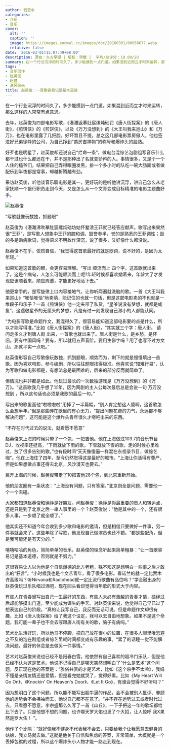 ```yaml
---
author: 钱恋水
categories:
- 介绍
- 音乐
cover:
  alt: ''
  caption: ''
  image: https://images.soomal.cc/images/doc/20160301/00058677.webp
  relative: false
date: '2016-03-01T15:07:49+08:00'
description: 源自：东方早报 | 版权：转载 |  平均/总评分：10.00/20
summary: 在一个行业沉浮的时间久了，多少能摸到一点门道。如果混到近而立才时来运转，那么这样的人常常有点意思。去年，赵英俊为四部电影写歌，《港�濉返摹肚宸缧炖础罚�《唐人街探案》的《唐人街》，《煎饼侠》的《煎饼侠》，以及《万万没想到》的《大王叫我来巡山》和《万万》……
tags:
- 音乐创作
- 赵英俊
- 赵健
- 清风徐来
title: 赵英俊：一首歌容易记是基本道德
---
```


在一个行业沉浮的时间久了，多少能摸到一点门道。如果混到近而立才时来运转，那么这样的人常常有点意思。

去年，赵英俊为四部电影写歌，《港濉返摹肚宸缧炖础罚《唐人街探案》的《唐人街》，《煎饼侠》的《煎饼侠》，以及《万万没想到》的《大王叫我来巡山》和《万万》，也在电影里露了几把脸。好坏暂且不提，总之这几部电影票房傲人，他也签进好兄弟徐峥的公司，为自己挣到“票房吉祥物”的称号和爆炸头的脸熟。

好歹也是明星了，赵英俊却还说自己“烂命一条”，做电台混综艺泡剧组写音乐什么都干过也什么都还在干，并不是那种出了名就变骄矜的人。事情很多，又是个一个人住的糙爷们，结果把自己弄得眼圈发黑，排一个多小时的队吃一碗大肠面或者做配乐到半夜都是常事，却越折腾越有劲。

采访赵英俊，听他谈音乐聊电影是其一，更好玩的是听他讲沉浮，讲自己怎么从老家抚顺一个银行职员走到今天，又是怎么从一个文青变成目标精准的电影主题曲好手。

![赵英俊](https://images.soomal.cc/images/doc/20160301/00058677.webp)





“写歌就像玩数独，抓题眼”

赵英俊为《港濉沸吹摹肚宸缧炖础坊姑怀鍪溃王菲就已经答应献声。歌写出来果然很“王菲”，是写歌人想象中王菲的腔和调。毁誉参半，誉的是熟悉的王菲调性；毁的多是诟病歌词，觉得语义不明故作深沉，说了很多，又好像什么都没说。

赵英俊不在乎，依然自信，“我觉得这首歌最好的就是歌词，说不好的，是因为太年轻。”

如果知道这首歌的眼，会更容易理解。“写出 顺流而上 四个字，这首歌就出来了。这是个病句，人怎么可能顺流而上呢?年轻时候都喜欢拗着来，年龄大了才发现应该顺着来，顺应周遭，才能更好地活下去。”

他更拿手的，是写旋律上口内容接地气，让你听两遍就洗脑的歌。一首《大王叫我来巡山》“嘭恰嘭恰”地卖萌，能记住的也就一句话，但是这部电影卖的不也就是一堆段子和乐子？一首《煎饼侠》他一定夹带了私货，“星爷说没有梦想，就都是咸鱼”，这遥敬星爷的无厘头的梦想，凡是有过一刻发现自己渺小的人都能认同。

“为电影写歌是命题作文，我混得久了，很容易能知道这部电影要的点是什么，所以才能写得准。”比如《唐人街探案》的《唐人街》，“其实就三个字：唐人街。 请问走多久才到唐人街 出来，一首歌也就出来了。唐人街是什么，是乡愁，是怀旧。要有中国风吗？要有，所以就用五声音阶。要用生僻字吗？用了也写不过方文山，那就平实一点吧。”

赵英俊形容自己写歌像玩数独，抓到题眼，顺势而为，剩下的就是慢慢填出一首歌。因为喜欢电影，参与编剧，所以往往题眼找得极准。他喜欢说“知难行易”，认为写歌和做电影都是，有想法总是最困难的，后来的部分反而就简单了。

但情况也并非都是如此。他玩过最长的一次数独游戏是《万万没想到》的《万万》。“这首歌我几乎想了半年，因为网剧的主人公每次最后总是会说一句 万万没想到 ，所以这句话也必须是我歌的最后一句。”

写出来的歌里面他“啦啦啦啦”用掉了一半篇幅，“别人肯定想这人傻啊，这首歌怎么会想半年。”但是那些碎在歌里的有心无力，“提出问题花费的力气，永远都不够解决问题”，这可能是这个爆炸头青年很久才咂吧出来的东西。

“不存在时代过去的说法，就看愿不愿意”

赵英俊来上海的时候只带了一个包、一把吉他。他在上海做过103.7的音乐节目DJ，收视率还挺高，“下雨就放下雨的歌，下雪就放下雪的歌，走的时候心里难过，放了很多告别的歌。”也有段时间“天天像傻逼一样混在东视录节目，做综艺咖”。他在上海住了四年，至今仍然觉得这是最好的城市。“上海让你活得有尊严，但是如果想做点事还得去北京，风沙漫天也要去。”

离开上海的时候，赵英俊带走了10把吉他28个包，到北京重新开始。

他的朋友圈有一条状态：“上海没有问题，只有答案。”北京则全是问题，需要他一个一个去碰。

大家都知道赵英俊和徐峥是好朋友。问赵英俊：徐峥是你最重要的贵人和转运点，还是只是到了北京之后一串人事里的一个？赵英俊说：“他是其中的一个，还有很多人事，一步顺了就全顺了。”

他其实还不知道今年会收到多少歌和电影的邀请，但是相信只要做好一件事，另一件事就会来了。这些年除了写歌，他发现自己做演员也还不错。“都是些配角，但是我可能还是有天分的。”

嘻嘻哈哈的角色，简简单单的音乐，赵英俊的理念听起来简单粗暴：“让一首歌容易记是基本道德，否则就是不努力。”

这很容易让人以为他是个自信爆棚的北方老粗，殊不知这是想明白一些事之后才敢出的“狂言”。“小时候我也是个文艺青年，看了很多电影。看诺兰的就一定比贾木许高级吗？听Nirvana和Radiohead就一定比流行歌曲有品位吗？”学金融出身的赵英俊玩过乐队唱过酒吧，现在回头看却觉得当年歌的形式大于内容。

有些人在青春里写出自己一生最好的东西，有些人未必有激越的青春才情，磕绊过后却能够摸出门道，至少能成为谋生的手艺。对赵英俊来说，他觉得自己早已过了想表达自己的阶段。“真的让我写自己，我反而无话可说。但是命题作文却很有趣，比如《唐人街探案》给了我这个设定，我可以去自由地想象。如果不是这个命题，我可能一辈子也不会去写跟唐人街有关的歌，脑子有病吗。”

艺术比生活好玩，所以他马不停蹄，把自己放在很小的位置，在很多人眼里唯恐避之不及的泡在剧组或者综艺里耗时间都变成有乐趣的事。“累了的话睡一觉不能解决问题，最好的休息是去做另一件事情。”

艺术对赵英俊来说也已经不是阳春白雪。他依然有自己喜欢的超冷门乐队，但是他已经不认为这是艺术。他说不记得自己是哪天突然想明白了“什么是艺术”这个问题，反正现在他的答案是：“雅俗共赏的才是艺术，比如《这个杀手不太冷》，我妈不懂是亲情友情还是爱情，但是看完她就哭了，觉得好看。比如《My Heart Will Go On》、《Knockin' On Heaven's Door》、《Let It Go》，有谁会觉得不好听吗？”

因为想明白了这个问题，所以能不能写出超牛逼的作品，会不会被别人批评、眷顾他的运势会不会拂袖而去，他说自己都不在意了。“并不存在运势过去或者时代过去，只看愿不愿意。李宗盛那么久写了一首《山丘》，一下子把这一年的歌坛都给比下去了。只是他想不想的问题，也许哪天罗大佑也发了个大招，让人惊呼 我X果然是罗大佑！ ”。

他作了个比喻：“就好像我不健身不代表我不会去，只要给我个让我愿意去健身的姑娘，我立马就去做。”这就是他关于自信和焦虑的答案，非常简单，大概就是一个丢掉包袱的过程，所以这个爆炸头小人物才能一路走到现在。